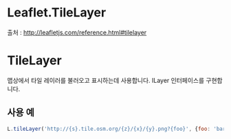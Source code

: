 # Leaflet.TileLayer

출처 : http://leafletjs.com/reference.html#tilelayer

# TileLayer

맵상에서 타일 레이러를 불러오고 표시하는데 사용합니다. ILayer 인터페이스를 구현합니다. 

## 사용 예

```javascript
L.tileLayer('http://{s}.tile.osm.org/{z}/{x}/{y}.png?{foo}', {foo: 'bar'}).addTo(map);
```

